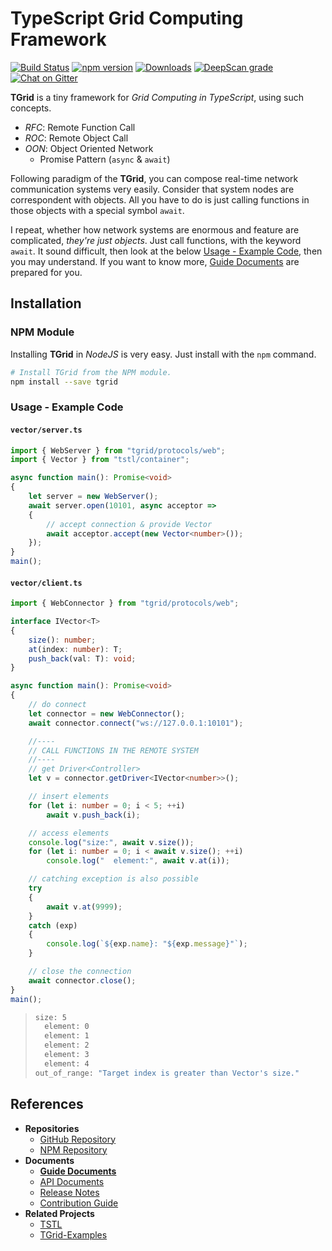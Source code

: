 # **T**ypeScript **Grid** Computing Framework
[![Build Status](https://travis-ci.org/samchon/tgrid.svg?branch=master)](https://travis-ci.org/samchon/tgrid)
[![npm version](https://badge.fury.io/js/tgrid.svg)](https://www.npmjs.com/package/tgrid)
[![Downloads](https://img.shields.io/npm/dm/tgrid.svg)](https://www.npmjs.com/package/tgrid)
[![DeepScan grade](https://deepscan.io/api/teams/1932/projects/3409/branches/30529/badge/grade.svg)](https://deepscan.io/dashboard#view=project&tid=1932&pid=3409&bid=30529)
[![Chat on Gitter](https://badges.gitter.im/samchon/tgrid.svg)](https://gitter.im/samchon/tgrid?utm_source=badge&utm_medium=badge&utm_campaign=pr-badge&utm_content=badge)

**TGrid** is a tiny framework for *Grid Computing in TypeScript*, using such concepts.
  - *RFC*: Remote Function Call
  - *ROC*: Remote Object Call
  - *OON*: Object Oriented Network
    - Promise Pattern (`async` & `await`)

Following paradigm of the **TGrid**, you can compose real-time network communication systems very easily. Consider that system nodes are correspondent with objects. All you have to do is just calling functions in those objects with a special symbol `await`.

I repeat, whether how network systems are enormous and feature are complicated, *they're just objects*. Just call functions, with the keyword `await`. It sound difficult, then look at the below [Usage - Example Code](#usage---example-code), then you may understand. If you want to know more, [Guide Documents](https://tgrid.dev) are prepared for you.




## Installation
### NPM Module
Installing **TGrid** in *NodeJS* is very easy. Just install with the `npm` command.

```bash
# Install TGrid from the NPM module.
npm install --save tgrid
```

### Usage - Example Code
#### `vector/server.ts`
```typescript
import { WebServer } from "tgrid/protocols/web";
import { Vector } from "tstl/container";

async function main(): Promise<void>
{
    let server = new WebServer();
    await server.open(10101, async acceptor =>
    {
        // accept connection & provide Vector
        await acceptor.accept(new Vector<number>());
    });
}
main();
```

#### `vector/client.ts`
```typescript
import { WebConnector } from "tgrid/protocols/web";

interface IVector<T>
{
    size(): number;
    at(index: number): T;
    push_back(val: T): void;
}

async function main(): Promise<void>
{
    // do connect
    let connector = new WebConnector();
    await connector.connect("ws://127.0.0.1:10101");

    //----
    // CALL FUNCTIONS IN THE REMOTE SYSTEM
    //----
    // get Driver<Controller>
    let v = connector.getDriver<IVector<number>>();

    // insert elements
    for (let i: number = 0; i < 5; ++i)
        await v.push_back(i);

    // access elements
    console.log("size:", await v.size());
    for (let i: number = 0; i < await v.size(); ++i)
        console.log("  element:", await v.at(i));

    // catching exception is also possible
    try 
    {
        await v.at(9999);
    } 
    catch (exp) 
    {
        console.log(`${exp.name}: "${exp.message}"`);
    }

    // close the connection
    await connector.close();
}
main();
```

> ```bash
> size: 5
>   element: 0
>   element: 1
>   element: 2
>   element: 3
>   element: 4
> out_of_range: "Target index is greater than Vector's size."
> ```




## References
- **Repositories**
  - [GitHub Repository](https://github.com/samchon/tgrid)
  - [NPM Repository](https://www.npmjs.com/package/tgrid)
- **Documents**
  - [**Guide Documents**](https://tgrid.dev)
  - [API Documents](http://samchon.github.io/tgrid/api)
  - [Release Notes](https://github.com/samchon/tgrid/releases)
  - [Contribution Guide](https://github.com/samchon/tgrid/blob/master/CONTRIBUTING.md)
- **Related Projects**
  - [TSTL](https://github.com/samchon/tstl)
  - [TGrid-Examples](https://github.com/samchon/tgrid-examples)